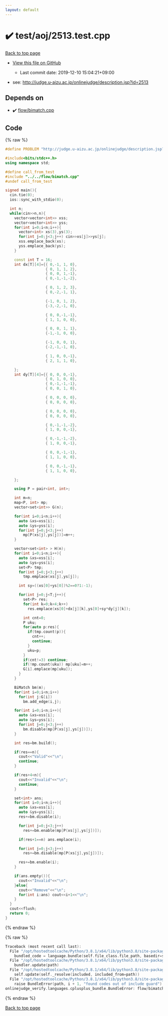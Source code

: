 ```yaml
---
layout: default
---
```


<!-- mathjax config similar to math.stackexchange -->
<script type="text/javascript" async
  src="https://cdnjs.cloudflare.com/ajax/libs/mathjax/2.7.5/MathJax.js?config=TeX-MML-AM_CHTML">
</script>
<script type="text/x-mathjax-config">
  MathJax.Hub.Config({
    TeX: { equationNumbers: { autoNumber: "AMS" }},
    tex2jax: {
      inlineMath: [ ['$','$'] ],
      processEscapes: true
    },
    "HTML-CSS": { matchFontHeight: false },
    displayAlign: "left",
    displayIndent: "2em"
  });
</script>

<script type="text/javascript" src="https://cdnjs.cloudflare.com/ajax/libs/jquery/3.4.1/jquery.min.js"></script>
<script src="https://cdn.jsdelivr.net/npm/jquery-balloon-js@1.1.2/jquery.balloon.min.js" integrity="sha256-ZEYs9VrgAeNuPvs15E39OsyOJaIkXEEt10fzxJ20+2I=" crossorigin="anonymous"></script>
<script type="text/javascript" src="../../../assets/js/copy-button.js"></script>
<link rel="stylesheet" href="../../../assets/css/copy-button.css" />


# :heavy_check_mark: test/aoj/2513.test.cpp

<a href="../../../index.html">Back to top page</a>

* <a href="{{ site.github.repository_url }}/blob/master/test/aoj/2513.test.cpp">View this file on GitHub</a>
    - Last commit date: 2019-12-10 15:04:21+09:00


* see: <a href="http://judge.u-aizu.ac.jp/onlinejudge/description.jsp?id=2513">http://judge.u-aizu.ac.jp/onlinejudge/description.jsp?id=2513</a>


## Depends on

* :heavy_check_mark: <a href="../../../library/flow/bimatch.cpp.html">flow/bimatch.cpp</a>


## Code

<a id="unbundled"></a>
{% raw %}
```cpp
#define PROBLEM "http://judge.u-aizu.ac.jp/onlinejudge/description.jsp?id=2513"

#include<bits/stdc++.h>
using namespace std;

#define call_from_test
#include "../../flow/bimatch.cpp"
#undef call_from_test

signed main(){
  cin.tie(0);
  ios::sync_with_stdio(0);

  int n;
  while(cin>>n,n){
    vector<vector<int>> xss;
    vector<vector<int>> yss;
    for(int i=0;i<n;i++){
      vector<int> xs(3),ys(3);
      for(int j=0;j<3;j++) cin>>xs[j]>>ys[j];
      xss.emplace_back(xs);
      yss.emplace_back(ys);
    }

    const int T = 16;
    int dx[T][4]={{ 0,-1, 1, 0},
                  { 0, 1, 1, 2},
                  { 0, 0, 1,-1},
                  { 0,-1,-1,-2},

                  { 0, 1, 2, 3},
                  { 0,-2,-1, 1},

                  {-1, 0, 1, 2},
                  {-3,-2,-1, 0},

                  { 0, 0,-1,-1},
                  { 1, 1, 0, 0},

                  { 0, 0, 1, 1},
                  {-1,-1, 0, 0},

                  {-1, 0, 0, 1},
                  {-2,-1,-1, 0},

                  { 1, 0, 0,-1},
                  { 2, 1, 1, 0},

    };
    int dy[T][4]={{ 0, 0, 0,-1},
                  { 0, 1, 0, 0},
                  { 0,-1,-1,-1},
                  { 0, 0, 1, 0},

                  { 0, 0, 0, 0},
                  { 0, 0, 0, 0},

                  { 0, 0, 0, 0},
                  { 0, 0, 0, 0},

                  { 0,-1,-1,-2},
                  { 1, 0, 0,-1},

                  { 0,-1,-1,-2},
                  { 1, 0, 0,-1},

                  { 0, 0,-1,-1},
                  { 1, 1, 0, 0},

                  { 0, 0,-1,-1},
                  { 1, 1, 0, 0},

    };

    using P = pair<int, int>;

    int m=n;
    map<P, int> mp;
    vector<set<int>> G(n);

    for(int i=0;i<n;i++){
      auto &xs=xss[i];
      auto &ys=yss[i];
      for(int j=0;j<3;j++)
        mp[P(xs[j],ys[j])]=m++;
    }

    vector<set<int> > H(n);
    for(int i=0;i<n;i++){
      auto &xs=xss[i];
      auto &ys=yss[i];
      set<P> tmp;
      for(int j=0;j<3;j++)
        tmp.emplace(xs[j],ys[j]);

      int sy=((xs[0]+ys[0])%2==0?1:-1);

      for(int j=0;j<T;j++){
        set<P> res;
        for(int k=0;k<4;k++)
          res.emplace(xs[0]+dx[j][k],ys[0]+sy*dy[j][k]);

        int cnt=0;
        P uku;
        for(auto p:res){
          if(tmp.count(p)){
            cnt++;
            continue;
          }
          uku=p;
        }
        if(cnt!=3) continue;
        if(!mp.count(uku)) mp[uku]=m++;
        G[i].emplace(mp[uku]);
      }
    }

    BiMatch bm(m);
    for(int i=0;i<n;i++)
      for(int j:G[i])
        bm.add_edge(i,j);

    for(int i=0;i<n;i++){
      auto &xs=xss[i];
      auto &ys=yss[i];
      for(int j=0;j<3;j++)
        bm.disable(mp[P(xs[j],ys[j])]);
    }

    int res=bm.build();

    if(res==n){
      cout<<"Valid"<<"\n";
      continue;
    }

    if(res+4<n){
      cout<<"Invalid"<<"\n";
      continue;
    }

    set<int> ans;
    for(int i=0;i<n;i++){
      auto &xs=xss[i];
      auto &ys=yss[i];
      res+=bm.disable(i);

      for(int j=0;j<3;j++)
        res+=bm.enable(mp[P(xs[j],ys[j])]);

      if(res+1==n) ans.emplace(i);

      for(int j=0;j<3;j++)
        res+=bm.disable(mp[P(xs[j],ys[j])]);

      res+=bm.enable(i);
    }

    if(ans.empty()){
      cout<<"Invalid"<<"\n";
    }else{
      cout<<"Remove"<<"\n";
      for(int i:ans) cout<<i+1<<"\n";
    }
  }
  cout<<flush;
  return 0;
}

```
{% endraw %}

<a id="bundled"></a>
{% raw %}
```cpp
Traceback (most recent call last):
  File "/opt/hostedtoolcache/Python/3.8.1/x64/lib/python3.8/site-packages/onlinejudge_verify/docs.py", line 348, in write_contents
    bundled_code = language.bundle(self.file_class.file_path, basedir=self.cpp_source_path)
  File "/opt/hostedtoolcache/Python/3.8.1/x64/lib/python3.8/site-packages/onlinejudge_verify/languages/cplusplus.py", line 63, in bundle
    bundler.update(path)
  File "/opt/hostedtoolcache/Python/3.8.1/x64/lib/python3.8/site-packages/onlinejudge_verify/languages/cplusplus_bundle.py", line 182, in update
    self.update(self._resolve(included, included_from=path))
  File "/opt/hostedtoolcache/Python/3.8.1/x64/lib/python3.8/site-packages/onlinejudge_verify/languages/cplusplus_bundle.py", line 151, in update
    raise BundleError(path, i + 1, "found codes out of include guard")
onlinejudge_verify.languages.cplusplus_bundle.BundleError: flow/bimatch.cpp: line 5: found codes out of include guard

```
{% endraw %}

<a href="../../../index.html">Back to top page</a>

